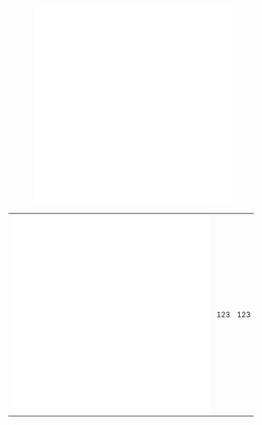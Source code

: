<div align="center">
    <img src="hello.svg" width="400" height="400" alt="css-in-readme">
</div>

<table>
	<tr>
		<td>
        <div align="center">
        <img src="hello.svg" width="400" height="400" alt="css-in-readme">
        </div>
        </td>
		<td>123</td>
		<td>123</td>
	</tr>
</table>
